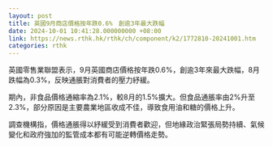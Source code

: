 ```yaml
---
layout: post
title: 英國9月商店價格按年跌0.6%　創逾3年最大跌幅
date: 2024-10-01 10:41:28.000000000 +08:00
link: https://news.rthk.hk/rthk/ch/component/k2/1772810-20241001.htm
categories: rthk
---
```


英國零售業聯盟表示，9月英國商店價格按年跌0.6%，創逾3年來最大跌幅，8月跌幅為0.3%，反映通脹對消費者的壓力紓緩。

期內，非食品價格通縮率為2.1%，較8月的1.5%擴大。但食品通脹率由2%升至2.3%，部分原因是主要農業地區收成不佳，導致食用油和糖的價格上升。

調查機構指，價格通脹得以紓緩受到消費者歡迎，但地緣政治緊張局勢持續、氣候變化和政府強加的監管成本都有可能逆轉價格走勢。
